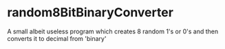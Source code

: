 random8BitBinaryConverter
=========================

A small albeit useless program which creates 8 random 1's or 0's and then converts it to decimal from 'binary'